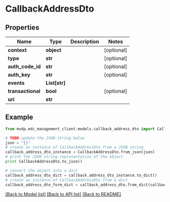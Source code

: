 # CallbackAddressDto


## Properties
Name | Type | Description | Notes
------------ | ------------- | ------------- | -------------
**context** | **object** |  | [optional] 
**type** | **str** |  | [optional] 
**auth_code_id** | **str** |  | [optional] 
**auth_key** | **str** |  | [optional] 
**events** | **List[str]** |  | 
**transactional** | **bool** |  | [optional] 
**uri** | **str** |  | 

## Example

```python
from mvdp.edc_management_client.models.callback_address_dto import CallbackAddressDto

# TODO update the JSON string below
json = "{}"
# create an instance of CallbackAddressDto from a JSON string
callback_address_dto_instance = CallbackAddressDto.from_json(json)
# print the JSON string representation of the object
print CallbackAddressDto.to_json()

# convert the object into a dict
callback_address_dto_dict = callback_address_dto_instance.to_dict()
# create an instance of CallbackAddressDto from a dict
callback_address_dto_form_dict = callback_address_dto.from_dict(callback_address_dto_dict)
```
[[Back to Model list]](../README.md#documentation-for-models) [[Back to API list]](../README.md#documentation-for-api-endpoints) [[Back to README]](../README.md)


